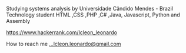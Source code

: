 
Studying systems analysis by Universidade Cândido Mendes - Brazil 
Technology student HTML ,CSS ,PHP ,C# ,Java, Javascript, Python and Assembly

https://www.hackerrank.com/lcleon_leonardo

How to reach me ...lcleon.leonardo@gmail.com

<!---
I'm Leonardo Lobo (Lio). Systems analysis study by Cândido Mendes University.
Passionate about technology, cinema and literature, but the biggest passion of all is called Noah, my bloved son.
--->
